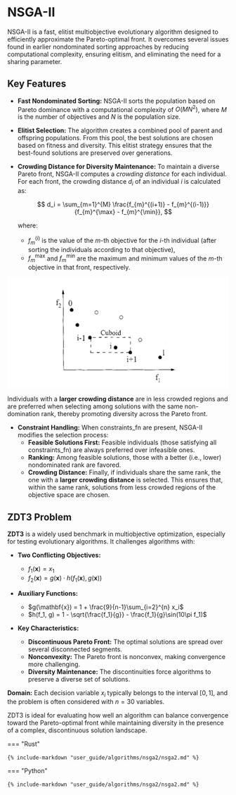# NSGA-II

NSGA-II is a fast, elitist multiobjective evolutionary algorithm designed to efficiently approximate the Pareto-optimal front. It overcomes several issues found in earlier nondominated sorting approaches by reducing computational complexity, ensuring elitism, and eliminating the need for a sharing parameter.

## Key Features

- **Fast Nondominated Sorting:**
  NSGA-II sorts the population based on Pareto dominance with a computational complexity of
  $O(MN^2)$, where $M$ is the number of objectives and $N$ is the population size.

- **Elitist Selection:**
  The algorithm creates a combined pool of parent and offspring populations. From this pool, the best solutions are chosen based on fitness and diversity. This elitist strategy ensures that the best-found solutions are preserved over generations.

- **Crowding Distance for Diversity Maintenance:**
  To maintain a diverse Pareto front, NSGA-II computes a *crowding distance* for each individual. For each front, the crowding distance $d_i$ of an individual $i$ is calculated as:

  $$
  d_i = \sum_{m=1}^{M} \frac{f_{m}^{(i+1)} - f_{m}^{(i-1)}}{f_{m}^{\max} - f_{m}^{\min}},
  $$

  where:

  - $f_{m}^{(i)}$ is the value of the $m$-th objective for the $i$-th individual (after sorting the individuals according to that objective),
  - $f_{m}^{\max}$ and $f_{m}^{\min}$ are the maximum and minimum values of the $m$-th objective in that front, respectively.


<div style="text-align: center;">
  <img src="../../../images/nsga2_crowding.png" alt="Crowding distance" width="600px" />
</div>


  Individuals with a **larger crowding distance** are in less crowded regions and are preferred when selecting among solutions with the same non-domination rank, thereby promoting diversity across the Pareto front.

- **Constraint Handling:**
  When constraints_fn are present, NSGA-II modifies the selection process:
  - **Feasible Solutions First:** Feasible individuals (those satisfying all constraints_fn) are always preferred over infeasible ones.
  - **Ranking:** Among feasible solutions, those with a better (i.e., lower) nondominated rank are favored.
  - **Crowding Distance:** Finally, if individuals share the same rank, the one with a **larger crowding distance** is selected. This ensures that, within the same rank, solutions from less crowded regions of the objective space are chosen.

## ZDT3 Problem

**ZDT3** is a widely used benchmark in multiobjective optimization, especially for testing evolutionary algorithms. It challenges algorithms with:

- **Two Conflicting Objectives:**
  - $f_1(\mathbf{x}) = x_1$
  - $f_2(\mathbf{x}) = g(\mathbf{x}) \cdot h(f_1(\mathbf{x}), g(\mathbf{x}))$

- **Auxiliary Functions:**
  - $g(\mathbf{x}) = 1 + \frac{9}{n-1}\sum_{i=2}^{n} x_i$
  - $h(f_1, g) = 1 - \sqrt{\frac{f_1}{g}} - \frac{f_1}{g}\sin(10\pi f_1)$

- **Key Characteristics:**
  - **Discontinuous Pareto Front:** The optimal solutions are spread over several disconnected segments.
  - **Nonconvexity:** The Pareto front is nonconvex, making convergence more challenging.
  - **Diversity Maintenance:** The discontinuities force algorithms to preserve a diverse set of solutions.

**Domain:**
Each decision variable $x_i$ typically belongs to the interval $[0, 1]$, and the problem is often considered with $n = 30$ variables.

ZDT3 is ideal for evaluating how well an algorithm can balance convergence toward the Pareto-optimal front while maintaining diversity in the presence of a complex, discontinuous solution landscape.


=== "Rust"

    {% include-markdown "user_guide/algorithms/nsga2/nsga2.md" %}

=== "Python"

    {% include-markdown "user_guide/algorithms/nsga2/nsga2.md" %}

